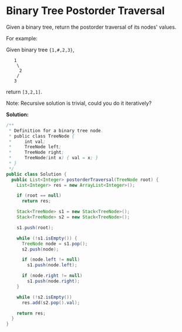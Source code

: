 # Binary Tree Postorder Traversal

Given a binary tree, return the postorder traversal of its nodes' values.

For example:

Given binary tree `{1,#,2,3}`,
```
   1
    \
     2
    /
   3
```
return `[3,2,1]`.

Note: Recursive solution is trivial, could you do it iteratively?

**Solution:**
```java
/**
 * Definition for a binary tree node.
 * public class TreeNode {
 *     int val;
 *     TreeNode left;
 *     TreeNode right;
 *     TreeNode(int x) { val = x; }
 * }
 */
public class Solution {
  public List<Integer> postorderTraversal(TreeNode root) {
    List<Integer> res = new ArrayList<Integer>();

    if (root == null)
      return res;

    Stack<TreeNode> s1 = new Stack<TreeNode>();
    Stack<TreeNode> s2 = new Stack<TreeNode>();

    s1.push(root);

    while (!s1.isEmpty()) {
      TreeNode node = s1.pop();
      s2.push(node);

      if (node.left != null)
        s1.push(node.left);

      if (node.right != null)
        s1.push(node.right);
    }

    while (!s2.isEmpty())
      res.add(s2.pop().val);

    return res;
  }
}
```